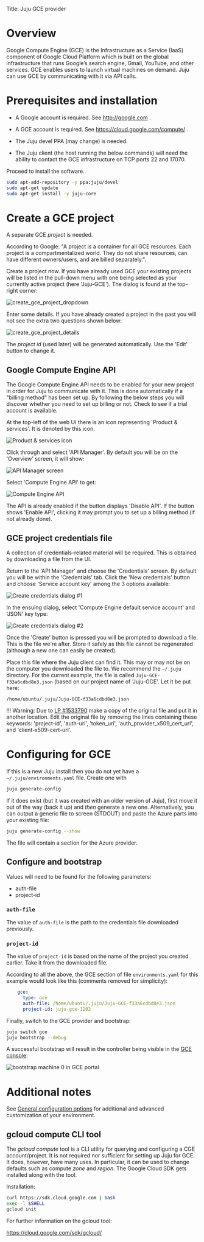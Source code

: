 Title: Juju GCE provider


# Overview

Google Compute Engine (GCE) is the Infrastructure as a Service (IaaS) component
of Google Cloud Platform which is built on the global infrastructure that runs
Google’s search engine, Gmail, YouTube, and other services. GCE enables users to
launch virtual machines on demand. Juju can use GCE by communicating with it
via API calls.


# Prerequisites and installation

 - A Google account is required. See http://google.com .

 - A GCE account is required. See https://cloud.google.com/compute/ .

 - The Juju devel PPA (may change) is needed.

 - The Juju client (the host running the below commands) will need the ability
   to contact the GCE infrastructure on TCP ports 22 and 17070.

Proceed to install the software.

```bash
sudo apt-add-repository -y ppa:juju/devel
sudo apt-get update
sudo apt-get install -y juju-core
```


# Create a GCE project

A separate GCE *project* is needed.

According to Google: "A project is a container for all GCE resources. Each
project is a compartmentalized world. They do not share resources, can have
different owners/users, and are billed separately.".

Create a project now. If you have already used GCE your existing projects will
be listed in the pull-down menu with one being selected as your currently
active project (here 'Juju-GCE'). The dialog is found at the top-right corner:

![create_gce_project_dropdown](./media/config-gce-new_project_dropdown.png)

Enter some details. If you have already created a project in the past you
will not see the extra two questions shown below:

![create_gce_project_details](./media/config-gce-first_project_create.png)

The *project id* (used later) will be generated automatically. Use the 'Edit'
button to change it.


## Google Compute Engine API

The Google Compute Engine API needs to be enabled for your new project in order
for Juju to communicate with it. This is done automatically if a "billing
method" has been set up. By following the below steps you will discover whether
you need to set up billing or not. Check to see if a trial account is available.

At the top-left of the web UI there is an icon representing 'Product &
services'. It is denoted by this icon:

![Product & services icon](./media/config-gce-product_services_icon.png)

Click through and select 'API Manager'. By default you will be on the 'Overview'
screen, it will show:

![API Manager screen](./media/config-gce-api_manager.png)

Select 'Compute Engine API' to get:

![Compute Engine API](./media/config-gce-api_manager_compute_enabled.png)

The API is already enabled if the button displays 'Disable API'. If the button
shows 'Enable API', clicking it may prompt you to set up a billing method (if
not already done).


## GCE project credentials file

A collection of credentials-related material will be required. This is obtained
by downloading a file from the UI.

Return to the 'API Manager' and choose the 'Credentials' screen. By default you
will be within the 'Credentials' tab. Click the 'New credentials' button and
choose 'Service account key' among the 3 options available:

![Create credentials dialog #1](./media/config-gce-api_manager_create_credentials-1.png)

In the ensuing dialog, select 'Compute Engine default service account' and 'JSON'
key type:

![Create credentials dialog #2](./media/config-gce-api_manager_create_credentials-2.png)

Once the 'Create' button is pressed you will be prompted to download a file.
This is the file we're after. Store it safely as this file cannot be
regenerated (although a new one can easily be created).

Place this file where the Juju client can find it. This may or may not be on
the computer you downloaded the file to. We recommend the `~/.juju` directory.
For the current example, the file is called `Juju-GCE-f33a6cdbd8e3.json` (based
on our project name of 'Juju-GCE'. Let it be put here:

`/home/ubuntu/.juju/Juju-GCE-f33a6cdbd8e3.json`

!!! Warning: Due to
[LP #1533790](https://bugs.launchpad.net/juju-core/+bug/1533790) make a copy of
the original file and put it in another location. Edit the original file by
removing the lines containing these keywords: 'project-id', 'auth-uri',
'token_uri', 'auth_provider_x509_cert_url', and 'client-x509-cert-url'.


# Configuring for GCE

If this is a new Juju install then you do not yet have a
`~/.juju/environments.yaml` file. Create one with

```bash
juju generate-config
```

If it does exist (but it was created with an older version of Juju), first move
it out of the way (back it up) and *then* generate a new one. Alternatively,
you can output a generic file to screen (STDOUT) and paste the Azure parts into
your existing file:

```bash
juju generate-config --show
```

The file will contain a section for the Azure provider.


## Configure and bootstrap

Values will need to be found for the following parameters:

 - auth-file
 - project-id

### `auth-file`

The value of `auth-file` is the path to the credentials file downloaded
previously.

### `project-id`

The value of `project-id` is based on the name of the project you created earlier.
Take it from the downloaded file.

According to all the above, the GCE section of file `environments.yaml` for
this example would look like this (comments removed for simplicity):

```yaml
    gce:
      type: gce
      auth-file: /home/ubuntu/.juju/Juju-GCE-f33a6cdbd8e3.json
      project-id: juju-gce-1202
```

Finally, switch to the GCE provider and bootstrap:

```bash
juju switch gce
juju bootstrap --debug
```

A successful bootstrap will result in the controller being visible in the
[GCE console](https://console.cloud.google.com/compute):

![bootstrap machine 0 in GCE portal](./media/config-gce-gce_portal-machine_0.png)


# Additional notes

See [General configuration options](https://jujucharms.com/docs/stable/config-general)
for additional and advanced customization of your environment.


## gcloud compute CLI tool

The *gcloud compute* tool is a CLI utility for querying and configuring a CGE
account/project. It is not required nor sufficient for setting up Juju for GCE.
It does, however, have many uses. In particular, it can be used to change
defaults such as compute *zone* and *region*. The Google Cloud SDK gets installed
along with the tool.

Installation:

```bash
curl https://sdk.cloud.google.com | bash
exec -l $SHELL
gcloud init
```

For further information on the gcloud tool:

https://cloud.google.com/sdk/gcloud/
